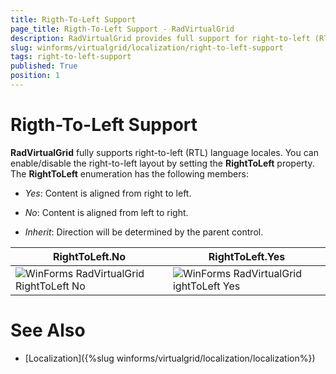 ```yaml
---
title: Rigth-To-Left Support
page_title: Rigth-To-Left Support - RadVirtualGrid
description: RadVirtualGrid provides full support for right-to-left (RTL) language locales.
slug: winforms/virtualgrid/localization/right-to-left-support
tags: right-to-left-support
published: True
position: 1
---
```


# Rigth-To-Left Support

__RadVirtualGrid__ fully supports right-to-left (RTL) language locales. You can enable/disable the right-to-left layout by setting the __RightToLeft__ property. The __RightToLeft__ enumeration has the following members:

* *Yes*: Content is aligned from right to left.

* *No*: Content is aligned from left to right.

* *Inherit*: Direction will be determined by the parent control.

|RightToLeft.No|RightToLeft.Yes|
|----|----|
|![WinForms RadVirtualGrid RightToLeft No](images/virtualgrid-localization-right-to-left-support001.png)|![WinForms RadVirtualGrid ightToLeft Yes](images/virtualgrid-localization-right-to-left-support002.png)|

# See Also
* [Localization]({%slug winforms/virtualgrid/localization/localization%})

